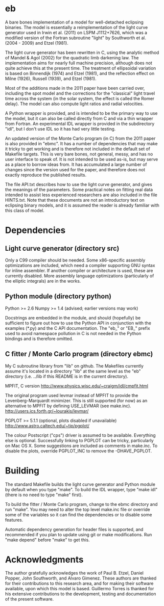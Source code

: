 eb
==

A bare bones implementation of a model for well-detached eclipsing
binaries.  The model is essentially a reimplementation of the light
curve generator used in Irwin et al. (2011) on LSPM J1112+7626, which
was a modified version of the Fortran subroutine "light" by Southworth
et al. (2004 - 2009) and Etzel (1981).

The light curve generator has been rewritten in C, using the analytic
method of Mandel & Agol (2002) for the quadratic limb darkening law.
The implementation aims for nearly full machine precision, although
does not quite achieve this at the present time.  The treatment of
ellipsoidal variation is based on Binnendijk (1974) and Etzel (1981),
and the reflection effect on Milne (1926), Russell (1939), and Etzel
(1981).

Most of the additions made in the 2011 paper have been carried over,
including the spot model and the corrections for the "classical" light
travel time across the system (in the solar system, the effect is
called the Romer delay).  The model can also compute light ratios and
radial velocities.

A Python wrapper is provided, and is intended to be the primary way to
use the model, but it can also be called directly from C and via a
thin wrapper from Fortran.  An experimental IDL wrapper is provided in
the subdirectory "idl", but I don't use IDL so it has had very little
testing.

An updated version of the Monte Carlo program (in C) from the 2011
paper is also provided in "ebmc".  It has a number of dependencies
that may make it tricky to get working and is therefore not included
in the default set of Makefile targets.  This is very bare bones, not
general, messy, and has no user interface to speak of.  It is not
intended to be used as-is, but may serve as a place to borrow ideas
from.  It has accumulated a large number of changes since the version
used for the paper, and therefore does not exactly reproduce the
published results.

The file API.txt describes how to use the light curve generator, and
gives the meanings of the parameters.  Some practical notes on fitting
real data intended to assist less experienced researchers are also
included in the file HINTS.txt.  Note that these documents are not an
introductory text on eclipsing binary models, and it is assumed the
reader is already familiar with this class of model.

Dependencies
============

Light curve generator (directory src)
-------------------------------------

Only a C99 compiler should be needed.  Some x86-specific assembly
optimizations are included, which need a compiler supporting GNU
syntax for inline assembler.  If another compiler or architecture is
used, these are currently disabled.  More assembly language
optimizations (particularly of the elliptic integrals) are in the
works.

Python module (directory python)
--------------------------------

Python >= 2.6
Numpy  >= 1.4  (advised; earlier versions may work)

Docstrings are embedded in the module, and should (hopefully) be
sufficient to figure out how to use the Python API in conjunction with
the examples (*.py) and the C API documentation.  The "eb_" or "EB_"
prefix used to avoid namespace pollution in C is not needed in the
Python bindings and is therefore omitted.

C fitter / Monte Carlo program (directory ebmc)
-----------------------------------------------

My C subroutine library from "lib" on github.  The Makefiles currently
assume it's located in a directory "lib" at the same level as the "eb"
directory (i.e. ../lib if this README is in the current directory).

MPFIT, C version
http://www.physics.wisc.edu/~craigm/idl/cmpfit.html

The original program used levmar instead of MPFIT to provide the
Levenberg-Marquardt minimizer.  This is still supported (for now) as
an alternative to MPFIT by defining USE_LEVMAR (see make.inc).
http://users.ics.forth.gr/~lourakis/levmar/

PGPLOT >= 5.1.1 (optional, plots disabled if unavailable)
http://www.astro.caltech.edu/~tjp/pgplot/

The colour Postscript ("cps") driver is assumed to be available.
Everything else is optional.  Successfully linking to PGPLOT can be
tricky, particularly on Mac OS X.  Some suggestions are included as
comments in make.inc.  To disable the plots, override PGPLOT_INC to
remove the -DHAVE_PGPLOT.

Building
========

The standard Makefile builds the light curve generator and Python
module by default when you type "make".  To build the IDL wrapper,
type "make idl" (there is no need to type "make" first).

To build the fitter / Monte Carlo program, change to the ebmc
directory and run "make".  You may need to alter the top level
make.inc file or override some of the variables so it can find the
dependencies or to disable some features.

Automatic dependency generation for header files is supported, and
recommended if you plan to update using git or make modifications.
Run "make depend" before "make" to get this.

Acknowledgments
===============

The author gratefully acknowledges the work of Paul B. Etzel, Daniel
Popper, John Southworth, and Alvaro Gimenez.  These authors are
thanked for their contributions to this research area, and for making
their software available, upon which this model is based.  Guillermo
Torres is thanked for his extensive contributions to the development,
testing and documentation of the present software.

